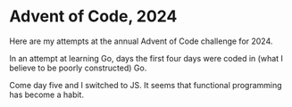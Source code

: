 # Advent of Code, 2024

Here are my attempts at the annual Advent of Code challenge for 2024.

In an attempt at learning Go, days the first four days were coded in (what I believe to be poorly constructed) Go.

Come day five and I switched to JS. It seems that functional programming has become a habit.
